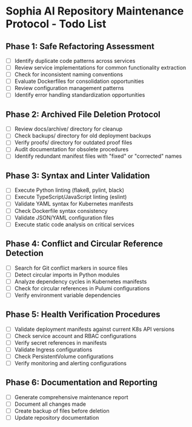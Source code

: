 # Sophia AI Repository Maintenance Protocol - Todo List

## Phase 1: Safe Refactoring Assessment
- [ ] Identify duplicate code patterns across services
- [ ] Review service implementations for common functionality extraction
- [ ] Check for inconsistent naming conventions
- [ ] Evaluate Dockerfiles for consolidation opportunities
- [ ] Review configuration management patterns
- [ ] Identify error handling standardization opportunities

## Phase 2: Archived File Deletion Protocol
- [ ] Review docs/archive/ directory for cleanup
- [ ] Check backups/ directory for old deployment backups
- [ ] Verify proofs/ directory for outdated proof files
- [ ] Audit documentation for obsolete procedures
- [ ] Identify redundant manifest files with "fixed" or "corrected" names

## Phase 3: Syntax and Linter Validation
- [ ] Execute Python linting (flake8, pylint, black)
- [ ] Execute TypeScript/JavaScript linting (eslint)
- [ ] Validate YAML syntax for Kubernetes manifests
- [ ] Check Dockerfile syntax consistency
- [ ] Validate JSON/YAML configuration files
- [ ] Execute static code analysis on critical services

## Phase 4: Conflict and Circular Reference Detection
- [ ] Search for Git conflict markers in source files
- [ ] Detect circular imports in Python modules
- [ ] Analyze dependency cycles in Kubernetes manifests
- [ ] Check for circular references in Pulumi configurations
- [ ] Verify environment variable dependencies

## Phase 5: Health Verification Procedures
- [ ] Validate deployment manifests against current K8s API versions
- [ ] Check service account and RBAC configurations
- [ ] Verify secret references in manifests
- [ ] Validate Ingress configurations
- [ ] Check PersistentVolume configurations
- [ ] Verify monitoring and alerting configurations

## Phase 6: Documentation and Reporting
- [ ] Generate comprehensive maintenance report
- [ ] Document all changes made
- [ ] Create backup of files before deletion
- [ ] Update repository documentation
